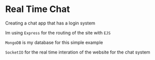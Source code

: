 # Real Time Chat

Creating a chat app that has a login system

Im using `Express` for the routing of the site with `EJS`

`MongoDB` is my database for this simple example

`SocketIO` for the real time interation of the website for the chat system
